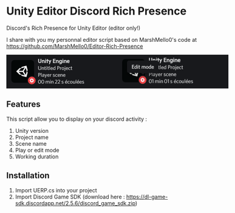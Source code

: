 # Unity Editor Discord Rich Presence

Discord's Rich Presence for Unity Editor (editor only!)

I share with you my personnal editor script based on MarshMello0's code at https://github.com/MarshMello0/Editor-Rich-Presence

<div style="display:flex;">
  <img src="https://raw.githubusercontent.com/Ckyre/discord-presence-unity-editor/main/Images/01.png" alt="Screenshot 01" />
  <img src="https://raw.githubusercontent.com/Ckyre/discord-presence-unity-editor/main/Images/02.png" alt="Screenshot 02" />
</div>  

## Features

This script allow you to display on your discord activity :

1. Unity version
2. Project name
3. Scene name
4. Play or edit mode
5. Working duration

## Installation
1. Import UERP.cs into your project
2. Import Discord Game SDK (download here : https://dl-game-sdk.discordapp.net/2.5.6/discord_game_sdk.zip)
